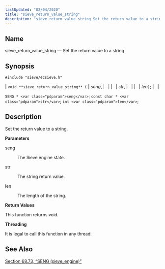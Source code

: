 ```yaml
---
lastUpdated: "02/04/2020"
title: "sieve_return_value_string"
description: "sieve return value string Set the return value to a string void sieve return value string seng str len SENG seng const char str int len Set the return value to a string seng The Sieve engine state str The string return value len The length of the string This..."
---
```


<a name="apis.sieve_return_value_string"></a> 
## Name

sieve_return_value_string — Set the return value to a string

## Synopsis

`#include "sieve/ecsieve.h"`

| `void **sieve_return_value_string** (` | <var class="pdparam">seng</var>, |   |
|   | <var class="pdparam">str</var>, |   |
|   | <var class="pdparam">len</var>`)`; |   |

`SENG * <var class="pdparam">seng</var>`;
`const char * <var class="pdparam">str</var>`;
`int <var class="pdparam">len</var>`;<a name="idp60634208"></a> 
## Description

Set the return value to a string.

**<a name="idp60635424"></a> Parameters**

<dl class="variablelist">

<dt>seng</dt>

<dd>

The Sieve engine state.

</dd>

<dt>str</dt>

<dd>

The string return value.

</dd>

<dt>len</dt>

<dd>

The length of the string.

</dd>

</dl>

**<a name="idp60641808"></a> Return Values**

This function returns void.

**<a name="idp60642720"></a> Threading**

It is legal to call this function in any thread.

<a name="idp60644144"></a> 
## See Also

[Section 68.73, “SENG (sieve_engine)”](structs.seng "68.73. SENG (sieve_engine)")
